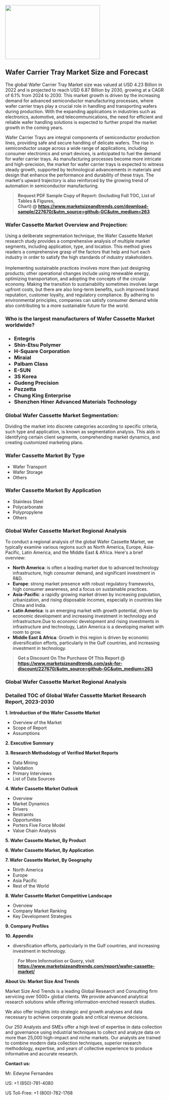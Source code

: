 <p><img class="alignnone size-medium wp-image-20088" src="https://ffe5etoiles.com/wp-content/uploads/2024/12/MST1-300x171.png" alt="" width="300" height="171" /></p><h2>Wafer Carrier Tray Market Size and Forecast</h2><p>The global Wafer Carrier Tray Market size was valued at USD 4.23 Billion in 2022 and is projected to reach USD 6.87 Billion by 2030, growing at a CAGR of 6.1% from 2024 to 2030. This market growth is driven by the increasing demand for advanced semiconductor manufacturing processes, where wafer carrier trays play a crucial role in handling and transporting wafers during production. With the expanding applications in industries such as electronics, automotive, and telecommunications, the need for efficient and reliable wafer handling solutions is expected to further propel the market growth in the coming years.</p><p>Wafer Carrier Trays are integral components of semiconductor production lines, providing safe and secure handling of delicate wafers. The rise in semiconductor usage across a wide range of applications, including consumer electronics and smart devices, is anticipated to fuel the demand for wafer carrier trays. As manufacturing processes become more intricate and high-precision, the market for wafer carrier trays is expected to witness steady growth, supported by technological advancements in materials and design that enhance the performance and durability of these trays. The market's upward trajectory is also reinforced by the growing trend of automation in semiconductor manufacturing.</p></p><blockquote id="" class=""><strong>Request PDF Sample Copy of Report: (Including Full TOC, List of Tables &amp; Figures, Chart)&nbsp;@&nbsp;<strong><a href="https://www.marketsizeandtrends.com/download-sample/227670/&utm_source=github-GC&utm_medium=263" target="_blank">https://www.marketsizeandtrends.com/download-sample/227670/&utm_source=github-GC&utm_medium=263</a></strong></strong></blockquote><h3 id="" class="">Wafer Cassette Market&nbsp;Overview and Projection:</h3><p id="" class="">Using a deliberate segmentation technique, the Wafer Cassette Market research study provides a comprehensive analysis of multiple market segments, including application, type, and location. This method gives readers a comprehensive grasp of the factors that help and hurt each industry in order to satisfy the high standards of industry stakeholders. <br /> <br />Implementing sustainable practices involves more than just designing products; other operational changes include using renewable energy, optimizing transportation, and adopting the concepts of the circular economy. Making the transition to sustainability sometimes involves large upfront costs, but there are also long-term benefits, such improved brand reputation, customer loyalty, and regulatory compliance. By adhering to environmental principles, companies can satisfy consumer demand while also contributing to a more sustainable future for the world.</p><h3 id="" class="">Who is the largest manufacturers of&nbsp;Wafer Cassette Market worldwide?</h3><h3 class=""><p><ul><li>Entegris </li><li> Shin-Etsu Polymer </li><li> H-Square Corporation </li><li> Miraial </li><li> Palbam Class </li><li> E-SUN </li><li> 3S Korea </li><li> Gudeng Precision </li><li> Pozzetta </li><li> Chung King Enterprise </li><li> Shenzhen Hiner Advanced Materials Technology</li></ul></p></h3><h3 id="" class="">Global&nbsp;Wafer Cassette Market Segmentation:</h3><p id="" class="">Dividing the market into discrete categories according to specific criteria, such type and application, is known as segmentation analysis. This aids in identifying certain client segments, comprehending market dynamics, and creating customized marketing plans.</p><h3 id="" class="">Wafer Cassette Market&nbsp;By Type</h3><p><p><ul><li>Wafer Transport</li><li> Wafer Storage</li><li> Others</p></li></ul></p></p><h3 id="" class="">Wafer Cassette Market&nbsp;By Application</h3><p class=""><p><ul><li>Stainless Steel</li><li> Polycarbonate</li><li> Polypropylene</li><li> Others</li></ul></p></p><h3 id="" class="">Global Wafer Cassette Market Regional Analysis</h3><p id="" class="">To conduct a regional analysis of the global Wafer Cassette Market, we typically examine various regions such as North America, Europe, Asia-Pacific, Latin America, and the Middle East &amp; Africa. Here's a brief overview:</p><ul><li><strong>North America</strong>: is often a leading market due to advanced technology infrastructure, high consumer demand, and significant investment in R&amp;D.</li><li><strong>Europe</strong>: strong market presence with robust regulatory frameworks, high consumer awareness, and a focus on sustainable practices.</li><li><strong>Asia-Pacific</strong>: a rapidly growing market driven by increasing population, urbanization, and rising disposable incomes, especially in countries like China and India.</li><li><strong>Latin America</strong>: is an emerging market with growth potential, driven by economic development and increasing investment in technology and infrastructure.Due to economic development and rising investments in infrastructure and technology, Latin America is a developing market with room to grow.</li><li><strong>Middle East &amp; Africa</strong>: Growth in this region is driven by economic diversification efforts, particularly in the Gulf countries, and increasing investment in technology.</li></ul><blockquote id="" class=""><strong>Get a Discount On The Purchase Of This Report @ <strong><a href="https://www.marketsizeandtrends.com/ask-for-discount/227670/&utm_source=github-GC&utm_medium=263" target="_blank">https://www.marketsizeandtrends.com/ask-for-discount/227670/&utm_source=github-GC&utm_medium=263</a></strong></strong></blockquote><h3 id="" class="">Global Wafer Cassette Market Regional Analysis</h3><h3 id="" class="">Detailed TOC of Global Wafer Cassette Market Research Report, 2023-2030</h3><p id="" class=""><strong>1. Introduction of the Wafer Cassette Market</strong></p><ul><li>Overview of the Market</li><li>Scope of Report</li><li>Assumptions</li></ul><p id="" class=""><strong>2. Executive Summary</strong></p><p id="" class=""><strong>3. Research Methodology of Verified Market Reports</strong></p><ul><li>Data Mining</li><li>Validation</li><li>Primary Interviews</li><li>List of Data Sources</li></ul><p id="" class=""><strong>4. Wafer Cassette Market Outlook</strong></p><ul><li>Overview</li><li>Market Dynamics</li><li>Drivers</li><li>Restraints</li><li>Opportunities</li><li>Porters Five Force Model</li><li>Value Chain Analysis</li></ul><p id="" class=""><strong>5. Wafer Cassette Market, By Product</strong></p><p id="" class=""><strong>6. Wafer Cassette Market, By Application</strong></p><p id="" class=""><strong>7. Wafer Cassette Market, By Geography</strong></p><ul><li>North America</li><li>Europe</li><li>Asia Pacific</li><li>Rest of the World</li></ul><p id="" class=""><strong>8. Wafer Cassette Market Competitive Landscape</strong></p><ul><li>Overview</li><li>Company Market Ranking</li><li>Key Development Strategies</li></ul><p id="" class=""><strong>9. Company Profiles</strong></p><p id="" class=""><strong>10. Appendix</strong></p><ul><li>diversification efforts, particularly in the Gulf countries, and increasing investment in technology.</li></ul><blockquote id="" class=""><strong>For More Information or Query, visit <strong><strong><a href="https://www.marketsizeandtrends.com/report/wafer-cassette-market/" target="_blank">https://www.marketsizeandtrends.com/report/wafer-cassette-market/</a></strong></strong></strong></blockquote><p id="" class=""><strong>About Us: Market Size And Trends</strong></p><p id="" class="">Market Size And Trends is a leading Global Research and Consulting firm servicing over 5000+ global clients. We provide advanced analytical research solutions while offering information-enriched research studies.</p><p id="" class="">We also offer insights into strategic and growth analyses and data necessary to achieve corporate goals and critical revenue decisions.</p><p id="" class="">Our 250 Analysts and SMEs offer a high level of expertise in data collection and governance using industrial techniques to collect and analyze data on more than 25,000 high-impact and niche markets. Our analysts are trained to combine modern data collection techniques, superior research methodology, expertise, and years of collective experience to produce informative and accurate research.</p><p id="" class=""><strong>Contact us:</strong></p><p id="" class="">Mr. Edwyne Fernandes</p><p id="" class="">US: +1 (650)-781-4080</p><p id="" class="">US Toll-Free: +1 (800)-782-1768</p>

